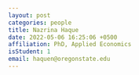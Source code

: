 ```yaml
---
layout: post
categories: people
title: Nazrina Haque
date: 2022-05-06 16:25:06 +0500
affiliation: PhD, Applied Economics 
isStudent: 1
email: haquen@oregonstate.edu
---
```

